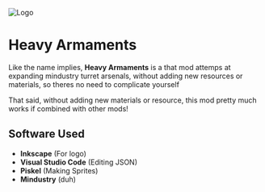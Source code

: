 ![Logo](https://github.com/ItzAlen/Heavy-Armaments/blob/master/Icon.png)
# Heavy Armaments
Like the name implies, **Heavy Armaments** is a that mod attemps at expanding mindustry turret arsenals, without adding new resources or materials, so theres no need to complicate yourself

That said, without adding new materials or resource, this mod pretty much works if combined with other mods!

## Software Used
- **Inkscape** (For logo)
- **Visual Studio Code** (Editing JSON)
- **Piskel** (Making Sprites)
- **Mindustry** (duh)

